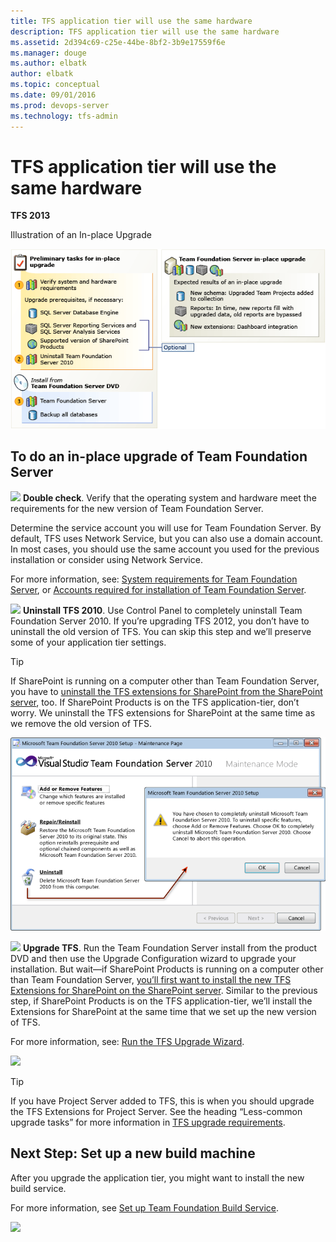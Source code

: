 ```yaml
---
title: TFS application tier will use the same hardware
description: TFS application tier will use the same hardware
ms.assetid: 2d394c69-c25e-44be-8bf2-3b9e17559f6e
ms.manager: douge
ms.author: elbatk
author: elbatk
ms.topic: conceptual
ms.date: 09/01/2016
ms.prod: devops-server
ms.technology: tfs-admin
---
```


# TFS application tier will use the same hardware

**TFS 2013**

Illustration of an In-place Upgrade

![](../_img/ic666060.png)

## To do an in-place upgrade of Team Foundation Server 

![](/vsts/install/_img/ic756627.png) **Double check**. Verify that the operating system and hardware meet the requirements for the new version of Team Foundation Server.

Determine the service account you will use for Team Foundation Server. By default, TFS uses Network Service, but you can also use a domain account. In most cases, you should use the same account you used for the previous installation or consider using Network Service.

For more information, see: [System requirements for Team Foundation Server](/tfs/requirements), or [Accounts required for installation of Team Foundation Server](/tfs/requirements#accounts).

![](/vsts/install/_img/ic646325.png) **Uninstall TFS 2010**. Use Control Panel to completely uninstall Team Foundation Server 2010. If you’re upgrading TFS 2012, you don’t have to uninstall the old version of TFS. You can skip this step and we’ll preserve some of your application tier settings.

> [!TIP]
> If SharePoint is running on a computer other than Team Foundation Server, you have to [uninstall the TFS extensions for SharePoint from the SharePoint server](use-same-sharepoint-site.md), too. If SharePoint Products is on the TFS application-tier, don’t worry. We uninstall the TFS extensions for SharePoint at the same time as we remove the old version of TFS.

![](../_img/ic552209.png)

![](/vsts/install/_img/ic646326.png) **Upgrade TFS**. Run the Team Foundation Server install from the product DVD and then use the Upgrade Configuration wizard to upgrade your installation. <span class="parameter">But wait</span>—if SharePoint Products is running on a computer other than Team Foundation Server, [you’ll first want to install the new TFS Extensions for SharePoint on the SharePoint server](use-same-sharepoint-site.md). Similar to the previous step, if SharePoint Products is on the TFS application-tier, we’ll install the Extensions for SharePoint at the same time that we set up the new version of TFS.

For more information, see: [Run the TFS Upgrade Wizard](../run-upgrade-wizard.md).

![](/vsts/install/_img/ic612456.png)

> [!TIP]
> If you have Project Server added to TFS, this is when you should upgrade the TFS Extensions for Project Server. See the heading “Less-common upgrade tasks” for more information in [TFS upgrade requirements](upgrade-2013-requirements.md).

## Next Step: Set up a new build machine

After you upgrade the application tier, you might want to install the new build service.

For more information, see [Set up Team Foundation Build Service](https://msdn.microsoft.com/en-us/library/ee259687(v=vs.120).aspx).

![](/vsts/install/_img/ic612464.png)